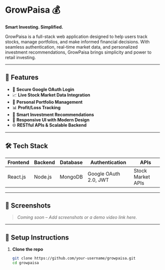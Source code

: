 # GrowPaisa 💰

**Smart Investing. Simplified.**

GrowPaisa is a full-stack web application designed to help users track stocks, manage portfolios, and make informed financial decisions. With seamless authentication, real-time market data, and personalized investment recommendations, GrowPaisa brings simplicity and power to retail investing.

---

## 🚀 Features

- 🔐 **Secure Google OAuth Login**
- 📈 **Live Stock Market Data Integration**
- 💼 **Personal Portfolio Management**
- 📊 **Profit/Loss Tracking**
- 📌 **Smart Investment Recommendations**
- 📱 **Responsive UI with Modern Design**
- 🌐 **RESTful APIs & Scalable Backend**

---

## 🛠 Tech Stack

| Frontend | Backend | Database | Authentication | APIs |
|----------|---------|----------|----------------|------|
| React.js | Node.js | MongoDB  | Google OAuth 2.0, JWT | Stock Market APIs |

---

## 📸 Screenshots

> _Coming soon – Add screenshots or a demo video link here._

---

## 🔧 Setup Instructions

1. **Clone the repo**
   ```bash
   git clone https://github.com/your-username/growpaisa.git
   cd growpaisa
